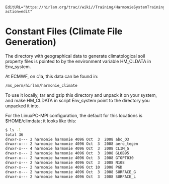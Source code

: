 ```@meta
EditURL="https://hirlam.org/trac//wiki//Training/HarmonieSystemTraining2011/Lecture/Installation/ConstFiles?action=edit"
```
# Constant Files (Climate File Generation)

The directory with geographical data to generate climatological soil property files is pointed to by the environment variable HM_CLDATA in Env_system.

At ECMWF, on c1a, this data can be found in:
```bash
/ms_perm/hirlam/harmonie_climate
```
To use it locally, tar and gzip this directory and unpack it on your system, and make HM_CLDATA in script Env_system point to the directory you unpacked it into.

For the LinuxPC-MPI configuration, the default for this locations is $HOME/climdata; it looks like this:
```bash
$ ls -l
total 36
drwxr-x--- 2 harmonie harmonie 4096 Oct  3  2008 abc_O3
drwxr-x--- 2 harmonie harmonie 4096 Oct  3  2008 aero_tegen
drwxr-x--- 4 harmonie harmonie 4096 Oct  3  2008 CLIM_G
drwxr-x--- 2 harmonie harmonie 4096 Oct  3  2008 GLOB95
drwxr-x--- 2 harmonie harmonie 4096 Oct  3  2008 GTOPT030
drwxr-x--- 2 harmonie harmonie 4096 Oct  3  2008 N108
drwxr-x--- 2 harmonie harmonie 4096 Oct 10  2008 PGD
drwxr-x--- 2 harmonie harmonie 4096 Oct  3  2008 SURFACE_G
drwxr-x--- 2 harmonie harmonie 4096 Oct  3  2008 SURFACE_L
```